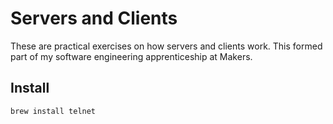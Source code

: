 # Servers and Clients

These are practical exercises on how servers and clients work. This formed part of my software engineering apprenticeship at Makers.

## Install

`brew install telnet`
